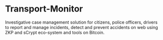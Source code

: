 # Transport-Monitor
Investigative case management solution for citizens, police officers, drivers to report and manage incidents, detect and prevent accidents on web using ZKP and sCrypt eco-system and tools on Bitcoin.
